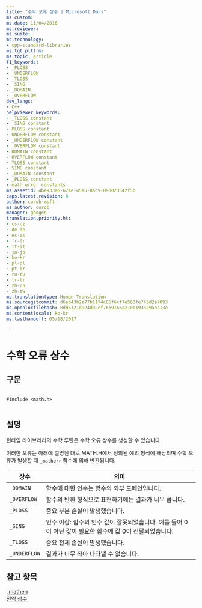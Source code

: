 ```yaml
---
title: "수학 오류 상수 | Microsoft Docs"
ms.custom: 
ms.date: 11/04/2016
ms.reviewer: 
ms.suite: 
ms.technology:
- cpp-standard-libraries
ms.tgt_pltfrm: 
ms.topic: article
f1_keywords:
- _PLOSS
- _UNDERFLOW
- _TLOSS
- _SING
- _DOMAIN
- _OVERFLOW
dev_langs:
- C++
helpviewer_keywords:
- _TLOSS constant
- _SING constant
- PLOSS constant
- UNDERFLOW constant
- _UNDERFLOW constant
- _OVERFLOW constant
- DOMAIN constant
- OVERFLOW constant
- TLOSS constant
- SING constant
- _DOMAIN constant
- _PLOSS constant
- math error constants
ms.assetid: 4be933a6-674e-45a5-8ac9-090023542f5b
caps.latest.revision: 6
author: corob-msft
ms.author: corob
manager: ghogen
translation.priority.ht:
- cs-cz
- de-de
- es-es
- fr-fr
- it-it
- ja-jp
- ko-kr
- pl-pl
- pt-br
- ru-ru
- tr-tr
- zh-cn
- zh-tw
ms.translationtype: Human Translation
ms.sourcegitcommit: d6eb43b2e77b11f4c85f6cf7e563fe743d2a7093
ms.openlocfilehash: 8dd5321d924d02ef7669166a210b193329abc13a
ms.contentlocale: ko-kr
ms.lasthandoff: 05/18/2017

---
```

# <a name="math-error-constants"></a>수학 오류 상수
## <a name="syntax"></a>구문  
  
```  
  
#include <math.h>  
  
```  
  
## <a name="remarks"></a>설명  
 런타임 라이브러리의 수학 루틴은 수학 오류 상수를 생성할 수 있습니다.  
  
 이러한 오류는 아래에 설명된 대로 MATH.H에서 정의된 예외 형식에 해당되며 수학 오류가 발생할 때 `_matherr` 함수에 의해 반환됩니다.  
  
|상수|의미|  
|--------------|-------------|  
|`_DOMAIN`|함수에 대한 인수는 함수의 외부 도메인입니다.|  
|`_OVERFLOW`|함수의 반환 형식으로 표현하기에는 결과가 너무 큽니다.|  
|`_PLOSS`|중요 부분 손실이 발생했습니다.|  
|`_SING`|인수 이상: 함수의 인수 값이 잘못되었습니다. 예를 들어 0이 아닌 값이 필요한 함수에 값 0이 전달되었습니다.|  
|`_TLOSS`|중요 전체 손실이 발생했습니다.|  
|`_UNDERFLOW`|결과가 너무 작아 나타낼 수 없습니다.|  
  
## <a name="see-also"></a>참고 항목  
 [_matherr](../c-runtime-library/reference/matherr.md)   
 [전역 상수](../c-runtime-library/global-constants.md)
